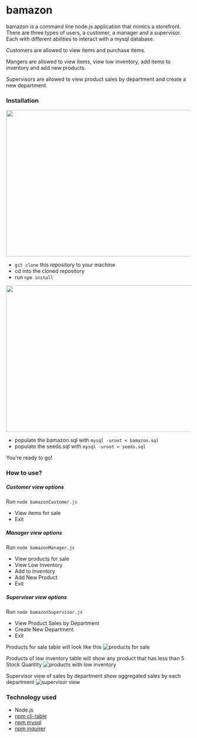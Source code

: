 # bamazon

bamazon is a command line node.js application that mimics a storefront. There are three types of users, a customer, a manager and a supervisor. Each with different abilities to interact with a mysql database.

Customers are allowed to view items and purchase items.

Mangers are allowed to view items, view low inventory, add items to inventory and add new products.

Supervisors are allowed to view product sales by department and create a new department.


### Installation

<img src="https://thumbs.gfycat.com/FarawayFlakyHuia-size_restricted.gif" width="600" height="400" />

* `git clone` this repository to your machine
* cd into the cloned repository
* run `npm install`

<img src="https://thumbs.gfycat.com/ImaginativeDecimalIndochinahogdeer-size_restricted.gif" width="600" height="400" />

* populate the bamazon.sql with `mysql -uroot < bamazon.sql`
* populate the seeds.sql with `mysql -uroot < seeds.sql`

You're ready to go!

### How to use?

##### Customer view options
Run `node bamazonCustomer.js`
* View items for sale
* Exit

##### Manager view options
Run `node bamazonManager.js`
* View products for sale
* View Low Inventory
* Add to Inventory
* Add New Product
* Exit

##### Supervisor view options
Run `node bamazonSupervisor.js`
* View Product Sales by Department
* Create New Department
* Exit

Products for sale table will look like this
![products for sale](https://user-images.githubusercontent.com/16051859/39825377-a942756e-537f-11e8-852c-800ed461671d.png)

Products of low inventory table will show any product that has less than 5 Stock Quantity
![products with low inventory](https://user-images.githubusercontent.com/16051859/39825376-a93295e0-537f-11e8-89b3-983681c7550a.png)

Supervisor view of sales by department show aggregated sales by each department
![supervisor view](https://user-images.githubusercontent.com/16051859/39825378-a950dcd0-537f-11e8-8fa6-92b0ea2dd3c4.png)


### Technology used

* Node.js
* [npm cli-table](https://www.npmjs.com/package/cli-table)
* [npm mysql](https://www.npmjs.com/package/mysql)
* [npm inquirer](https://www.npmjs.com/package/inquirer)